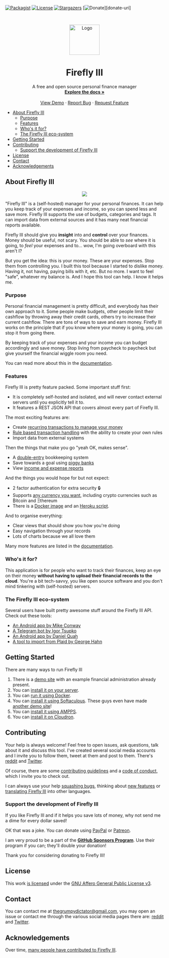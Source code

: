 [![Packagist][packagist-shield]][packagist-uri]
[![License][license-shield]][license-uri]
[![Stargazers][stars-shield]][stars-url]
[![Donate][donate-shield]][donate-uri]

<!-- PROJECT LOGO -->
<br />
<p align="center">
  <a href="https://firefly-iii.org/">
    <img src="https://www.firefly-iii.org/static/img/logo-small-new.png" alt="Logo" width="96" height="96">
  </a>

  <h1 align="center">Firefly III</h1>

  <p align="center">
    A free and open source personal finance manager
    <br />
    <a href="https://docs.firefly-iii.org/"><strong>Explore the docs »</strong></a>
    <br />
    <br />
    <a href="https://demo.firefly-iii.org/">View Demo</a>
    ·
    <a href="https://github.com/firefly-iii/firefly-iii/issues">Report Bug</a>
    ·
    <a href="https://github.com/firefly-iii/firefly-iii/issues">Request Feature</a>
  </p>
</p>

<!-- MarkdownTOC autolink="true" -->

- [About Firefly III](#about-firefly-iii)
  - [Purpose](#purpose)
  - [Features](#features)
  - [Who's it for?](#whos-it-for)
  - [The Firefly III eco-system](#the-firefly-iii-eco-system)
- [Getting Started](#getting-started)
- [Contributing](#contributing)
  - [Support the development of Firefly III](#support-the-development-of-firefly-iii)
- [License](#license)
- [Contact](#contact)
- [Acknowledgements](#acknowledgements)

<!-- /MarkdownTOC -->

## About Firefly III

<p align="center">
	<img src="https://www.firefly-iii.org/static/screenshots/imac-complete.png" />
</p>

"Firefly III" is a (self-hosted) manager for your personal finances. It can help you keep track of your expenses and income, so you can spend less and save more. Firefly III supports the use of budgets, categories and tags. It can import data from external sources and it has many neat financial reports available.

Firefly III should give you **insight** into and **control** over your finances. Money should be useful, not scary. You should be able to *see* where it is going, to *feel* your expenses and to... wow, I'm going overboard with this aren't I?

But you get the idea: this is your money. These are your expenses. Stop them from controlling you. I built this tool because I started to dislike money. Having it, not having, paying bills with it, etc. But no more. I want to feel "safe", whatever my balance is. And I hope this tool can help. I know it helps me.

### Purpose

Personal financial management is pretty difficult, and everybody has their own approach to it. Some people make budgets, other people limit their cashflow by throwing away their credit cards,  others try to increase their current cashflow. There are tons of ways to save and earn money. Firefly III works on the principle that if you know where your money is going, you can stop it from going there.

By keeping track of your expenses and your income you can budget accordingly and save money. Stop living from paycheck to paycheck but give yourself the financial wiggle room you need.

You can read more about this in the [documentation](https://docs.firefly-iii.org/).

### Features

Firefly III is pretty feature packed. Some important stuff first:

* It is completely self-hosted and isolated, and will never contact external servers until you explicitly tell it to.
* It features a REST JSON API that covers almost every part of Firefly III.

The most exciting features are:

* Create [recurring transactions to manage your money](https://docs.firefly-iii.org/advanced-concepts/recurring)
* [Rule based transaction handling](https://docs.firefly-iii.org/advanced-concepts/rules) with the ability to create your own rules
* Import data from external systems

Then the things that make you go "yeah OK, makes sense".

* A [double-entry](https://en.wikipedia.org/wiki/Double-entry_bookkeeping_system) bookkeeping system
* Save towards a goal using [piggy banks](https://docs.firefly-iii.org/advanced-concepts/piggies)
* View [income and expense reports](https://docs.firefly-iii.org/advanced-concepts/reports)

And the things you would hope for but not expect:

* 2 factor authentication for extra security 🔒
* Supports [any currency you want](https://docs.firefly-iii.org/concepts/currencies), including crypto currencies such as ₿itcoin and Ξthereum
* There is a [Docker image](https://docs.firefly-iii.org/installation/docker) and an [Heroku script](https://docs.firefly-iii.org/installation/third_parties).

And to organise everything:

* Clear views that should show you how you're doing
* Easy navigation through your records
* Lots of charts because we all love them

Many more features are listed in the [documentation](https://docs.firefly-iii.org/about-firefly-iii/features).

### Who's it for?

This application is for people who want to track their finances, keep an eye on their money **without having to upload their financial records to the cloud**. You're a bit tech-savvy, you like open source software and you don't mind tinkering with (self-hosted) servers.

### The Firefly III eco-system

Several users have built pretty awesome stuff around the Firefly III API. Check out these tools:

* [An Android app by Mike Conway](https://play.google.com/store/apps/details?id=com.zerobyte.firefly)
* [A Telegram bot by Igor Tsupko](https://github.com/may-cat/firefly-iii-telegram-bot)
* [An Android app by Daniel Quah](https://github.com/emansih/FireflyMobile)
* [A tool to import from Plaid by George Hahn](https://gitlab.com/GeorgeHahn/firefly-plaid-connector)

## Getting Started

There are many ways to run Firefly III
1. There is a [demo site](https://demo.firefly-iii.org) with an example financial administration already present.
2. You can [install it on your server](https://docs.firefly-iii.org/installation/self_hosted).
3. You can [run it using Docker](https://docs.firefly-iii.org/installation/docker).
4. You can [install it using Softaculous](https://softaculous.com/). These guys even have made [another demo site](https://www.softaculous.com/softaculous/apps/others/Firefly_III)!
5. You can [install it using AMPPS](https://www.ampps.com/).
6. You can [install it on Cloudron](https://cloudron.io/store/org.fireflyiii.cloudronapp.html).

## Contributing

Your help is always welcome! Feel free to open issues, ask questions, talk about it and discuss this tool. I've created several social media accounts and I invite you to follow them, tweet at them and post to them. There's [reddit](https://www.reddit.com/r/FireflyIII/) and [Twitter](https://twitter.com/Firefly_III).

Of course, there are some [contributing guidelines](https://github.com/firefly-iii/firefly-iii/blob/master/.github/contributing.md) and a [code of conduct](https://github.com/firefly-iii/firefly-iii/blob/master/.github/code_of_conduct.md), which I invite you to check out.

I can always use your help [squashing bugs](https://docs.firefly-iii.org/support/contribute#bugs), thinking about [new features](https://docs.firefly-iii.org/support/contribute#feature-requests) or [translating Firefly III](https://docs.firefly-iii.org/support/contribute#translations) into other languages.

### Support the development of Firefly III

If you like Firefly III and if it helps you save lots of money, why not send me a dime for every dollar saved!

OK that was a joke. You can donate using [PayPal](https://www.paypal.com/cgi-bin/webscr?cmd=_s-xclick&hosted_button_id=44UKUT455HUFA) or [Patreon](https://www.patreon.com/jc5).

I am very proud to be a part of the **[GitHub Sponsors Program](https://github.com/sponsors/JC5)**. Use their program if you can; they'll double your donation!

Thank you for considering donating to Firefly III!

<!-- LICENSE -->
## License

This work [is licensed](https://github.com/firefly-iii/firefly-iii/blob/master/LICENSE) under the [GNU Affero General Public License v3](https://www.gnu.org/licenses/agpl-3.0.html).

<!-- CONTACT -->
## Contact

You can contact me at [thegrumpydictator@gmail.com](mailto:thegrumpydictator@gmail.com), you may open an issue or contact me through the various social media pages there are: [reddit](https://www.reddit.com/r/FireflyIII/) and [Twitter](https://twitter.com/Firefly_III).

## Acknowledgements

Over time, [many people have contributed to Firefly III](https://github.com/firefly-iii/firefly-iii/graphs/contributors).

[packagist-shield]: https://img.shields.io/packagist/v/grumpydictator/firefly-iii.svg?style=flat-square
[packagist-uri]: https://packagist.org/packages/grumpydictator/firefly-iii
[license-shield]: https://img.shields.io/github/license/firefly-iii/firefly-iii.svg?style=flat-square
[license-uri]: https://www.gnu.org/licenses/agpl-3.0.html
[stars-shield]: https://img.shields.io/github/stars/firefly-iii/firefly-iii.svg?style=flat-square
[stars-url]: https://github.com/firefly-iii/firefly-iii/stargazers
[donate-shield]: https://img.shields.io/badge/donate-%24%20%E2%82%AC-brightgreen?style=flat-square
